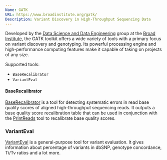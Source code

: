 ```yaml
---
Name: GATK
URL: https://www.broadinstitute.org/gatk/
Description: Variant Discovery in High-Throughput Sequencing Data
---
```


Developed by the [Data Science and Data Engineering](http://www.broadinstitute.org/dsde)
group at the [Broad Institute](http://www.broadinstitute.org/), the GATK toolkit offers
a wide variety of tools with a primary focus on variant discovery and genotyping.
Its powerful processing engine and high-performance computing features make it capable
of taking on projects of any size.

Supported tools: 
- `BaseRecalibrator`
- `VariantEval`

#### BaseRecalibrator
[BaseRecalibrator](https://software.broadinstitute.org/gatk/documentation/tooldocs/current/org_broadinstitute_gatk_tools_walkers_bqsr_BaseRecalibrator.php)
is a tool for detecting systematic errors in read base quality scores of aligned high-throughput
sequencing reads. It outputs a base quality score recalibration table that can be used in 
conjunction with the 
[PrintReads](https://software.broadinstitute.org/gatk/documentation/tooldocs/current/org_broadinstitute_gatk_tools_walkers_readutils_PrintReads.php)
tool to recalibrate base quality scores.

### VariantEval
[VariantEval](https://software.broadinstitute.org/gatk/gatkdocs/current/org_broadinstitute_gatk_tools_walkers_varianteval_VariantEval.php)
is a general-purpose tool for variant evaluation. It gives information about percentage of
variants in dbSNP, genotype concordance, Ti/Tv ratios and a lot more.
